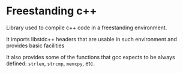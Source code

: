 # Freestanding c++

Library used to compile c++ code in a freestanding environment.

It imports libstdc++ headers that are usable in such environment and provides basic facilities

It also provides some of the functions that gcc expects to be always defined: `strlen`, `strcmp`, `memcpy`, etc.

